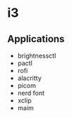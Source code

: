 # i3

## Applications

* brightnessctl
* pactl
* rofi
* alacritty
* picom
* nerd font
* xclip
* maim
